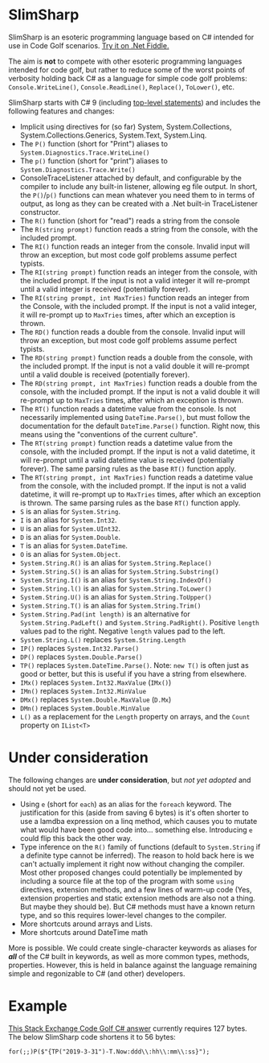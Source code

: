 # SlimSharp

SlimSharp is an esoteric programming language based on C# intended for use in Code Golf scenarios. [Try it on .Net Fiddle.](https://dotnetfiddle.net/DkPEcu)

The aim is **not** to compete with other esoteric programming languages intended for code golf, but rather to reduce some of the worst points of verbosity holding back C# as a language for simple code golf problems: `Console.WriteLine()`, `Console.ReadLine()`, `Replace()`, `ToLower()`, etc.

SlimSharp starts with C# 9 (including [top-level statements](https://docs.microsoft.com/en-us/dotnet/csharp/tutorials/exploration/top-level-statements)) and includes the following features and changes:

* Implicit using directives for (so far) System, System.Collections, System.Collections.Generics, System.Text, System.Linq.
* The `P()` function (short for "Print") aliases to `System.Diagnostics.Trace.WriteLine()`
* The `p()` function (short for "print") aliases to `System.Diagnostics.Trace.Write()`
* ConsoleTraceListener attached by default, and configurable by the compiler to include any built-in listener, allowing eg file output. 
  In short, the `P()`/`p()` functions can mean whatever you need them to in terms of output, as long as they can be created with a .Net built-in TraceListener constructor. 
* The `R()` function (short for "read") reads a string from the console
* The `R(string prompt)` function reads a string from the console, with the included prompt.
* The `RI()` function reads an integer from the console. Invalid input will throw an exception, but most code golf problems assume perfect typists.
* The `RI(string prompt)` function reads an integer from the console, with the included prompt. If the input is not a valid integer it will re-prompt until a valid integer is received (potentially forever).
* The `RI(string prompt, int MaxTries)` function reads an integer from the Console, with the included prompt. If the input is not a valid integer, it will re-prompt up to `MaxTries` times, after which an exception is thrown.
* The `RD()` function reads a double from the console. Invalid input will throw an exception, but most code golf problems assume perfect typists.
* The `RD(string prompt)` function reads a double from the console, with the included prompt. If the input is not a valid double it will re-prompt until a valid double is received (potentially forever).
* The `RD(string prompt, int MaxTries)` function reads a double from the console, with the included prompt. If the input is not a valid double it will re-prompt up to `MaxTries` times, after which an exception is thrown.
* The `RT()` function reads a datetime value from the console. Is not necessarily implemented using `DateTime.Parse()`, but must follow the documentation for the default `DateTime.Parse()` function. Right now, this means using the "conventions of the current culture".
* The `RT(string prompt)` function reads a datetime value from the console, with the included prompt. If the input is not a valid datetime, it will re-prompt until a valid datetime value is received (potentially forever). The same parsing rules as the base `RT()` function apply.
* The `RT(string prompt, int MaxTries)` function reads a datetime value from the console, with the included prompt. If the input is not a valid datetime, it will re-prompt up to `MaxTries` times, after which an exception is thrown. The same parsing rules as the base `RT()` function apply.
* `S` is an alias for `System.String`.
* `I` is an alias for `System.Int32`.
* `U` is an alias for `System.UInt32`.
* `D` is an alias for `System.Double`.
* `T` is an alias for `System.DateTime`.
* `O` is an alias for `System.Object`.
* `System.String.R()` is an alias for `System.String.Replace()`
* `System.String.S()` is an alias for `System.String.Substring()`
* `System.String.I()` is an alias for `System.String.IndexOf()`
* `System.String.l()` is an alias for `System.String.ToLower()`
* `System.String.U()` is an alias for `System.String.ToUpper()`
* `System.String.T()` is an alias for `System.String.Trim()`
* `System.String.Pad(int length)` is an alternative for `System.String.PadLeft()` and `System.String.PadRight()`. Positive `length` values pad to the right. Negative `length` values pad to the left.
* `System.String.L()` replaces `System.String.Length`
* `IP()` replaces `System.Int32.Parse()`
* `DP()` replaces `System.Double.Parse()`
* `TP()` replaces `System.DateTime.Parse()`. Note: `new T()` is often just as good or better, but this is useful if you have a string from elsewhere.
* `IMx()` replaces `System.Int32.MaxValue` (`IMx()`)
* `IMn()` replaces `System.Int32.MinValue`
* `DMx()` replaces `System.Double.MaxValue` (`D.Mx`)
* `DMn()` replaces `System.Double.MinValue`
* `L()` as a replacement for the `Length` property on arrays, and the `Count` property on `IList<T>`

# Under consideration

The following changes are **under consideration**, but _not yet adopted_ and should not yet be used.

* Using `e` (short for `each`) as an alias for the `foreach` keyword. The justification for this (aside from saving 6 bytes) is it's often shorter to use a lamdba expression on a linq method, which causes you to mutate what would have been good code into... something else. Introducing `e` could flip this back the other way.
* Type inference on the `R()` family of functions (default to `System.String` if a definite type cannot be inferred). The reason to hold back here is we can't actually implement it right now without changing the compiler. Most other proposed changes could potentially be implemented by including a source file at the top of the program with some `using` directives, extension methods, and a few lines of warm-up code (Yes, extension properties and static extension methods are also not a thing. But maybe they should be). But C# methods must have a known return type, and so this requires lower-level changes to the compiler.
* More shortcuts around arrays and Lists.
* More shortcuts around DateTime math

More is possible. We could create single-character keywords as aliases for _**all**_ of the C# built in keywords, as well as more common types, methods, properties. However, this is held in balance against the language remaining simple and regonizable to C# (and other) developers.

# Example

[This Stack Exchange Code Golf C# answer](https://codegolf.stackexchange.com/a/115112/58322) currently requires 127 bytes. The below SlimSharp code shortens it to 56 bytes:

```
for(;;)P($"{TP("2019-3-31")-T.Now:ddd\\:hh\\:mm\\:ss}");
```

